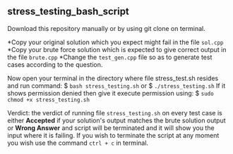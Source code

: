 ## stress_testing_bash_script

Download this repository manually or by using git clone on terminal.

*Copy your original solution which you expect might fail in the file `sol.cpp`
*Copy your brute force solution which is expected to give correct output in the file `brute.cpp`
*Change the `test_gen.cpp` file so as to generate test cases according to the question.

Now open your terminal in the directory where file stress_test.sh resides and run command:
$ `bash stress_testing.sh`
or
$ `./stress_testing.sh`
If it shows permission denied then give it execute permission using:
$ `sudo chmod +x stress_testing.sh`

Verdict: the verdict of running file `stress_testing.sh` on every test case is either **Accepted** if your solution's output matches the brute solution output or **Wrong Answer** and script will be terminated and it will show you the input where it is failing.
If you wish to terminate the script at any moment you wish use the command `ctrl + c` in terminal.
